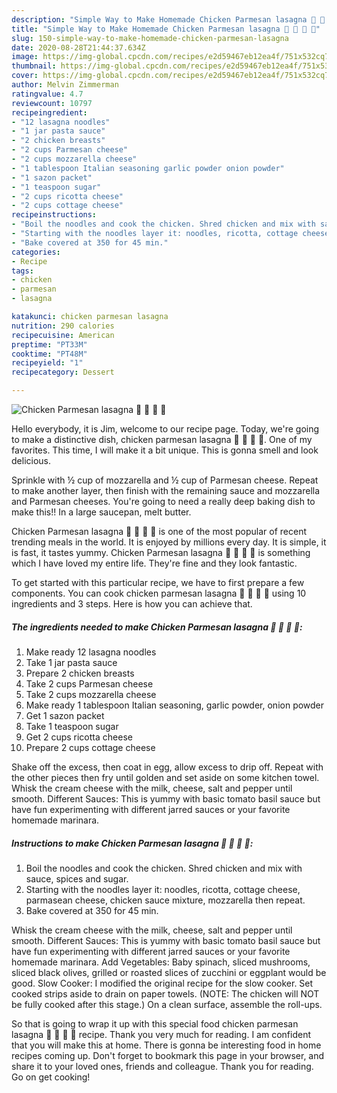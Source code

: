 ```yaml
---
description: "Simple Way to Make Homemade Chicken Parmesan lasagna 🍗 🧀 🍝 🍅"
title: "Simple Way to Make Homemade Chicken Parmesan lasagna 🍗 🧀 🍝 🍅"
slug: 150-simple-way-to-make-homemade-chicken-parmesan-lasagna
date: 2020-08-28T21:44:37.634Z
image: https://img-global.cpcdn.com/recipes/e2d59467eb12ea4f/751x532cq70/chicken-parmesan-lasagna-🍗-🧀-🍝-🍅-recipe-main-photo.jpg
thumbnail: https://img-global.cpcdn.com/recipes/e2d59467eb12ea4f/751x532cq70/chicken-parmesan-lasagna-🍗-🧀-🍝-🍅-recipe-main-photo.jpg
cover: https://img-global.cpcdn.com/recipes/e2d59467eb12ea4f/751x532cq70/chicken-parmesan-lasagna-🍗-🧀-🍝-🍅-recipe-main-photo.jpg
author: Melvin Zimmerman
ratingvalue: 4.7
reviewcount: 10797
recipeingredient:
- "12 lasagna noodles"
- "1 jar pasta sauce"
- "2 chicken breasts"
- "2 cups Parmesan cheese"
- "2 cups mozzarella cheese"
- "1 tablespoon Italian seasoning garlic powder onion powder"
- "1 sazon packet"
- "1 teaspoon sugar"
- "2 cups ricotta cheese"
- "2 cups cottage cheese"
recipeinstructions:
- "Boil the noodles and cook the chicken. Shred chicken and mix with sauce, spices and sugar."
- "Starting with the noodles layer it: noodles, ricotta, cottage cheese, parmasean cheese, chicken sauce mixture, mozzarella then repeat."
- "Bake covered at 350 for 45 min."
categories:
- Recipe
tags:
- chicken
- parmesan
- lasagna

katakunci: chicken parmesan lasagna 
nutrition: 290 calories
recipecuisine: American
preptime: "PT33M"
cooktime: "PT48M"
recipeyield: "1"
recipecategory: Dessert

---
```



![Chicken Parmesan lasagna 🍗 🧀 🍝 🍅](https://img-global.cpcdn.com/recipes/e2d59467eb12ea4f/751x532cq70/chicken-parmesan-lasagna-🍗-🧀-🍝-🍅-recipe-main-photo.jpg)

Hello everybody, it is Jim, welcome to our recipe page. Today, we're going to make a distinctive dish, chicken parmesan lasagna 🍗 🧀 🍝 🍅. One of my favorites. This time, I will make it a bit unique. This is gonna smell and look delicious.

Sprinkle with ½ cup of mozzarella and ½ cup of Parmesan cheese. Repeat to make another layer, then finish with the remaining sauce and mozzarella and Parmesan cheeses. You&#39;re going to need a really deep baking dish to make this!! In a large saucepan, melt butter.

Chicken Parmesan lasagna 🍗 🧀 🍝 🍅 is one of the most popular of recent trending meals in the world. It is enjoyed by millions every day. It is simple, it is fast, it tastes yummy. Chicken Parmesan lasagna 🍗 🧀 🍝 🍅 is something which I have loved my entire life. They're fine and they look fantastic.


To get started with this particular recipe, we have to first prepare a few components. You can cook chicken parmesan lasagna 🍗 🧀 🍝 🍅 using 10 ingredients and 3 steps. Here is how you can achieve that.

<!--inarticleads1-->

##### The ingredients needed to make Chicken Parmesan lasagna 🍗 🧀 🍝 🍅:

1. Make ready 12 lasagna noodles
1. Take 1 jar pasta sauce
1. Prepare 2 chicken breasts
1. Take 2 cups Parmesan cheese
1. Take 2 cups mozzarella cheese
1. Make ready 1 tablespoon Italian seasoning, garlic powder, onion powder
1. Get 1 sazon packet
1. Take 1 teaspoon sugar
1. Get 2 cups ricotta cheese
1. Prepare 2 cups cottage cheese


Shake off the excess, then coat in egg, allow excess to drip off. Repeat with the other pieces then fry until golden and set aside on some kitchen towel. Whisk the cream cheese with the milk, cheese, salt and pepper until smooth. Different Sauces: This is yummy with basic tomato basil sauce but have fun experimenting with different jarred sauces or your favorite homemade marinara. 

<!--inarticleads2-->

##### Instructions to make Chicken Parmesan lasagna 🍗 🧀 🍝 🍅:

1. Boil the noodles and cook the chicken. Shred chicken and mix with sauce, spices and sugar.
1. Starting with the noodles layer it: noodles, ricotta, cottage cheese, parmasean cheese, chicken sauce mixture, mozzarella then repeat.
1. Bake covered at 350 for 45 min.


Whisk the cream cheese with the milk, cheese, salt and pepper until smooth. Different Sauces: This is yummy with basic tomato basil sauce but have fun experimenting with different jarred sauces or your favorite homemade marinara. Add Vegetables: Baby spinach, sliced mushrooms, sliced black olives, grilled or roasted slices of zucchini or eggplant would be good. Slow Cooker: I modified the original recipe for the slow cooker. Set cooked strips aside to drain on paper towels. (NOTE: The chicken will NOT be fully cooked after this stage.) On a clean surface, assemble the roll-ups. 

So that is going to wrap it up with this special food chicken parmesan lasagna 🍗 🧀 🍝 🍅 recipe. Thank you very much for reading. I am confident that you will make this at home. There is gonna be interesting food in home recipes coming up. Don't forget to bookmark this page in your browser, and share it to your loved ones, friends and colleague. Thank you for reading. Go on get cooking!
